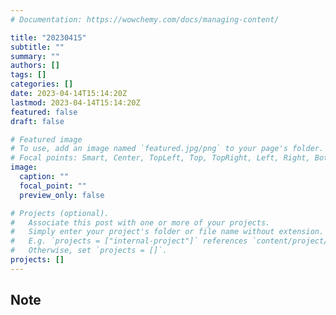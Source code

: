 ```yaml
---
# Documentation: https://wowchemy.com/docs/managing-content/

title: "20230415"
subtitle: ""
summary: ""
authors: []
tags: []
categories: []
date: 2023-04-14T15:14:20Z
lastmod: 2023-04-14T15:14:20Z
featured: false
draft: false

# Featured image
# To use, add an image named `featured.jpg/png` to your page's folder.
# Focal points: Smart, Center, TopLeft, Top, TopRight, Left, Right, BottomLeft, Bottom, BottomRight.
image:
  caption: ""
  focal_point: ""
  preview_only: false

# Projects (optional).
#   Associate this post with one or more of your projects.
#   Simply enter your project's folder or file name without extension.
#   E.g. `projects = ["internal-project"]` references `content/project/deep-learning/index.md`.
#   Otherwise, set `projects = []`.
projects: []
---
```


## Note

